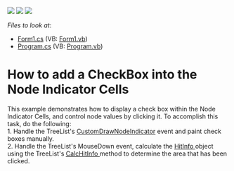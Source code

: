 <!-- default badges list -->
![](https://img.shields.io/endpoint?url=https://codecentral.devexpress.com/api/v1/VersionRange/128637131/10.1.9%2B)
[![](https://img.shields.io/badge/Open_in_DevExpress_Support_Center-FF7200?style=flat-square&logo=DevExpress&logoColor=white)](https://supportcenter.devexpress.com/ticket/details/E2821)
[![](https://img.shields.io/badge/📖_How_to_use_DevExpress_Examples-e9f6fc?style=flat-square)](https://docs.devexpress.com/GeneralInformation/403183)
<!-- default badges end -->
<!-- default file list -->
*Files to look at*:

* [Form1.cs](./CS/WindowsApplication29/Form1.cs) (VB: [Form1.vb](./VB/WindowsApplication29/Form1.vb))
* [Program.cs](./CS/WindowsApplication29/Program.cs) (VB: [Program.vb](./VB/WindowsApplication29/Program.vb))
<!-- default file list end -->
# How to add a CheckBox into the Node Indicator Cells


<p>This example demonstrates how to display a check box within the Node Indicator Cells, and control node values by clicking it. To accomplish this task, do the following:<br />
1. Handle the TreeList's <a href="http://documentation.devexpress.com/#WindowsForms/DevExpressXtraTreeListTreeList_CustomDrawNodeIndicatortopic"><u>CustomDrawNodeIndicator</u></a> event and paint check boxes manually. <br />
2. Handle the TreeList's MouseDown event, calculate the <a href="http://documentation.devexpress.com/#WindowsForms/clsDevExpressXtraTreeListTreeListHitInfotopic"><u>HitInfo </u></a>object using the TreeList's <a href="http://documentation.devexpress.com/#WindowsForms/DevExpressXtraTreeListTreeList_CalcHitInfotopic"><u>CalcHitInfo </u></a>method to determine the area that has been clicked.</p>

<br/>



